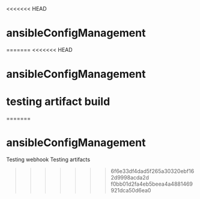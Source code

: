 <<<<<<< HEAD
# ansibleConfigManagement




=======
<<<<<<< HEAD
# ansibleConfigManagement
# testing artifact build



=======
# ansibleConfigManagement
Testing webhook
Testing artifacts
>>>>>>> 6f6e33df4dad5f265a30320ebf162d9998acda2d
>>>>>>> f0bb01d2fa4eb5beea4a4881469921dca50d6ea0
